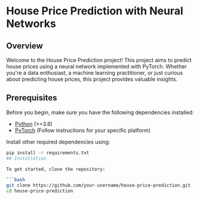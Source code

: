 # House Price Prediction with Neural Networks

## Overview

Welcome to the House Price Prediction project! This project aims to predict house prices using a neural network implemented with PyTorch. Whether you're a data enthusiast, a machine learning practitioner, or just curious about predicting house prices, this project provides valuable insights.

## Prerequisites

Before you begin, make sure you have the following dependencies installed:

- [Python](https://www.python.org/downloads/) (>=3.6)
- [PyTorch](https://pytorch.org/get-started/locally/) (Follow instructions for your specific platform)

Install other required dependencies using:

```bash
pip install -r requirements.txt
## Installation

To get started, clone the repository:

```bash
git clone https://github.com/your-username/house-price-prediction.git
cd house-price-prediction
